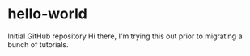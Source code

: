 # hello-world
Initial GitHub repository
Hi there,
I'm trying this out prior to migrating a bunch of tutorials.
